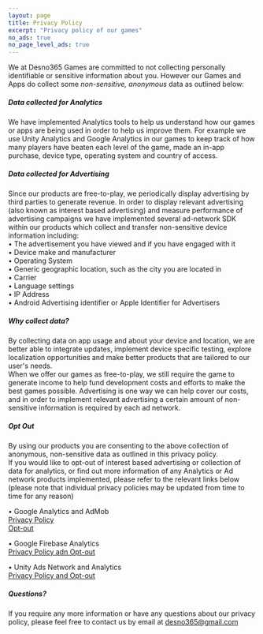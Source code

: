 ```yaml
---
layout: page
title: Privacy Policy
excerpt: "Privacy policy of our games"
no_ads: true
no_page_level_ads: true
---
```



We at Desno365 Games are committed to not collecting personally identifiable or sensitive information about you. However our Games and Apps do collect some <i>non-sensitive, anonymous</i> data as outlined below:


##### Data collected for Analytics
We have implemented Analytics tools to help us understand how our games or apps are being used in order to help us improve them. For example we use Unity Analytics and Google Analytics in our games to keep track of how many players have beaten each level of the game, made an in-app purchase, device type, operating system and country of access.


##### Data collected for Advertising
Since our products are free-to-play, we periodically display advertising by third parties to generate revenue. In order to display relevant advertising (also known as interest based advertising) and measure performance of advertising campaigns we have implemented several ad-network SDK within our products which collect and transfer non-sensitive device information including:<br>
• The advertisement you have viewed and if you have engaged with it<br>
• Device make and manufacturer<br>
• Operating System<br>
• Generic geographic location, such as the city you are located in<br>
• Carrier<br>
• Language settings<br>
• IP Address<br>
• Android Advertising identifier or Apple Identifier for Advertisers<br>


##### Why collect data?
By collecting data on app usage and about your device and location, we are better able to integrate updates, implement device specific testing, explore localization opportunities and make better products that are tailored to our user's needs.<br>
When we offer our games as free-to-play, we still require the game to generate income to help fund development costs and efforts to make the best games possible. Advertising is one way we can help cover our costs, and in order to implement relevant advertising a certain amount of non-sensitive information is required by each ad network.


##### Opt Out
By using our products you are consenting to the above collection of anonymous, non-sensitive data as outlined in this privacy policy.<br>
If you would like to opt-out of interest based advertising or collection of data for analytics, or find out more information of any Analytics or Ad network products implemented, please refer to the relevant links below (please note that individual privacy policies may be updated from time to time for any reason)

• Google Analytics and AdMob<br>
[Privacy Policy](https://www.google.com/policies/privacy/)<br>
[Opt-out](https://www.google.com/settings/ads/preferences)

• Google Firebase Analytics<br>
[Privacy Policy adn Opt-out](https://firebase.google.com/policies/analytics)

• Unity Ads Network and Analytics<br>
[Privacy Policy and Opt-out](https://unity3d.com/legal/privacy-policy)


##### Questions?
If you require any more information or have any questions about our privacy policy, please feel free to contact us by email at <a href="mailto:{{ site.owner.email }}" title="Send a mail to {{ site.owner.name}}" target="_blank">desno365@gmail.com</a>








